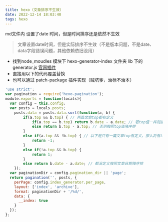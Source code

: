 ```yaml
---
title: hexo（文章排序不生效）
date: 2022-12-14 18:03:40
tags: hexo
---
```


md文件内 设置了date 时间，但是时间排序还是依然不生效

<!-- more -->

> 文章设置date时间，但是实际排序不生效（不是版本问题，不是date、data字段错误问题，其他依赖依旧没用）

- 找到node_moudles 模块下 hexo-generator-index 文件夹 lib 下的 generator.js [官网插件](https://hexo.io/plugins/)
- 直接用以下的代码覆盖替换
- 也可以通过 patch-package 插件实现（贼坑爹，治标不治本）

```js
'use strict';
var pagination = require('hexo-pagination');
module.exports = function(locals){
  var config = this.config;
  var posts = locals.posts;
    posts.data = posts.data.sort(function(a, b) {
        if(a.top && b.top) { // 两篇文章top都有定义
            if(a.top == b.top) return b.date - a.date; // 若top值一样则按照文章日期降序排
            else return b.top - a.top; // 否则按照top值降序排
        }
        else if(a.top && !b.top) { // 以下是只有一篇文章top有定义，那么将有top的排在前面（这里用异或操作居然不行233）
            return -1;
        }
        else if(!a.top && b.top) {
            return 1;
        }
        else return b.date - a.date; // 都没定义按照文章日期降序排
    });
  var paginationDir = config.pagination_dir || 'page';
  return pagination('', posts, {
    perPage: config.index_generator.per_page,
    layout: ['index', 'archive'],
    format: paginationDir + '/%d/',
    data: {
      __index: true
    }
  });
};
```
<!-- more -->
